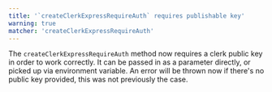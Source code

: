```yaml
---
title: '`createClerkExpressRequireAuth` requires publishable key'
warning: true
matcher: 'createClerkExpressRequireAuth'
---
```


The `createClerkExpressRequireAuth` method now requires a clerk public key in order to work correctly. It can be passed in as a parameter directly, or picked up via environment variable. An error will be thrown now if there's no public key provided, this was not previously the case.
